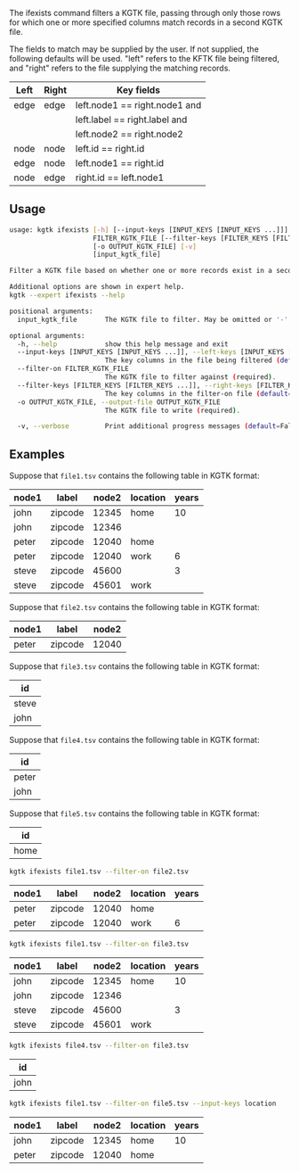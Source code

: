 The ifexists command filters a KGTK file, passing through only those rows for
which one or more specified columns match records in a second KGTK file.

The fields to match may be supplied by the user.  If not supplied,
the following defaults will be used.  "left" refers to the KFTK
file being filtered, and "right" refers to the file supplying the
matching records.

| Left    | Right   | Key fields |
| ------- | ------- | ---------- |
| edge    | edge    | left.node1 == right.node1 and |
|         |         | left.label == right.label and |
|         |         | left.node2 == right.node2 |
| node    | node    | left.id    == right.id |
| edge    | node    | left.node1 == right.id |
| node    | edge    | right.id   == left.node1 |

## Usage

```bash
usage: kgtk ifexists [-h] [--input-keys [INPUT_KEYS [INPUT_KEYS ...]]] --filter-on
                     FILTER_KGTK_FILE [--filter-keys [FILTER_KEYS [FILTER_KEYS ...]]]
                     [-o OUTPUT_KGTK_FILE] [-v]
                     [input_kgtk_file]

Filter a KGTK file based on whether one or more records exist in a second KGTK file with matching values for one or more fields.

Additional options are shown in expert help.
kgtk --expert ifexists --help

positional arguments:
  input_kgtk_file       The KGTK file to filter. May be omitted or '-' for stdin.

optional arguments:
  -h, --help            show this help message and exit
  --input-keys [INPUT_KEYS [INPUT_KEYS ...]], --left-keys [INPUT_KEYS [INPUT_KEYS ...]]
                        The key columns in the file being filtered (default=None).
  --filter-on FILTER_KGTK_FILE
                        The KGTK file to filter against (required).
  --filter-keys [FILTER_KEYS [FILTER_KEYS ...]], --right-keys [FILTER_KEYS [FILTER_KEYS ...]]
                        The key columns in the filter-on file (default=None).
  -o OUTPUT_KGTK_FILE, --output-file OUTPUT_KGTK_FILE
                        The KGTK file to write (required).

  -v, --verbose         Print additional progress messages (default=False).
```

## Examples

Suppose that `file1.tsv` contains the following table in KGTK format:

| node1 | label   | node2 | location | years |
| ----- | ------- | ----- | -------- | ----- |
| john  | zipcode | 12345 | home     | 10    |
| john  | zipcode | 12346 |          |       |
| peter | zipcode | 12040 | home     |       |
| peter | zipcode | 12040 | work     | 6     |
| steve | zipcode | 45600 |          | 3     |
| steve | zipcode | 45601 | work     |       |

Suppose that `file2.tsv` contains the following table in KGTK format:

| node1 | label   | node2 |
| ----- | ------- | ----- |
| peter | zipcode | 12040 |

Suppose that `file3.tsv` contains the following table in KGTK format:

| id    |
| ----- |
| steve |
| john  |

Suppose that `file4.tsv` contains the following table in KGTK format:

| id    |
| ----- |
| peter |
| john  |

Suppose that `file5.tsv` contains the following table in KGTK format:

| id   |
| ---- |
| home |

```bash
kgtk ifexists file1.tsv --filter-on file2.tsv

```

| node1 | label   | node2 | location | years |
| ----- | ------- | ----- | -------- | ----- |
| peter | zipcode | 12040 | home     |       |
| peter | zipcode | 12040 | work     | 6     |

```bash
kgtk ifexists file1.tsv --filter-on file3.tsv

```
| node1 | label   | node2 | location | years |
| ----- | ------- | ----- | -------- | ----- |
| john  | zipcode | 12345 | home     | 10    |
| john  | zipcode | 12346 |          |       |
| steve | zipcode | 45600 |          | 3     |
| steve | zipcode | 45601 | work     |       |

```bash
kgtk ifexists file4.tsv --filter-on file3.tsv

```
| id    |
| ----- |
| john  |

```bash
kgtk ifexists file1.tsv --filter-on file5.tsv --input-keys location

```
| node1 | label   | node2 | location | years |
| ----- | ------- | ----- | -------- | ----- |
| john  | zipcode | 12345 | home     | 10    |
| peter | zipcode | 12040 | home     |       |
